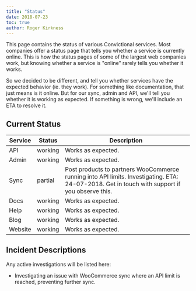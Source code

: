 ```yaml
---
title: "Status"
date: 2018-07-23
toc: true
author: Roger Kirkness
---
```

This page contains the status of various Convictional services. Most companies offer a status page that tells you whether a service is currently online. This is how the status pages of some of the largest web companies work, but knowing whether a service is "online" rarely tells you whether it works.

So we decided to be different, and tell you whether services have the expected behavior (ie. they work). For something like documentation, that just means is it online. But for our sync, admin and API, we'll tell you whether it is working as expected. If something is wrong, we'll include an ETA to resolve it.

## Current Status

| Service | Status  | Description        |
| ------- | ------- | ------------------ |
| API     | working | Works as expected. |
| Admin   | working | Works as expected. |
| Sync    | partial | Post products to partners WooCommerce running into API limits. Investigating. ETA: 24-07-2018. Get in touch with support if you observe this. |
| Docs    | working | Works as expected. |
| Help    | working | Works as expected. |
| Blog    | working | Works as expected. |
| Website | working | Works as expected. |

## Incident Descriptions

Any active investigations will be listed here:

* Investigating an issue with WooCommerce sync where an API limit is reached, preventing further sync.